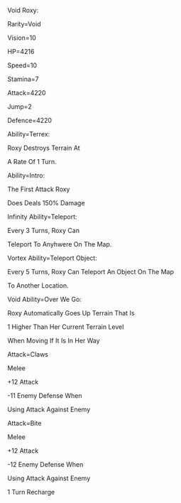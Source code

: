Void Roxy:

Rarity=Void

Vision=10

HP=4216

Speed=10

Stamina=7

Attack=4220

Jump=2

Defence=4220

Ability=Terrex:

Roxy Destroys Terrain At

A Rate Of 1 Turn.

Ability=Intro:

The First Attack Roxy

Does Deals 150% Damage

Infinity Ability=Teleport:

Every 3 Turns, Roxy Can

Teleport To Anyhwere On The Map.

Vortex Ability=Teleport Object:

Every 5 Turns, Roxy Can Teleport An Object On The Map

To Another Location.

Void Ability=Over We Go:

Roxy Automatically Goes Up Terrain That Is

1 Higher Than Her Current Terrain Level

When Moving If It Is In Her Way

Attack=Claws

Melee

+12 Attack

-11 Enemy Defense When

Using Attack Against Enemy

Attack=Bite

Melee

+12 Attack

-12 Enemy Defense When

Using Attack Against Enemy

1 Turn Recharge
